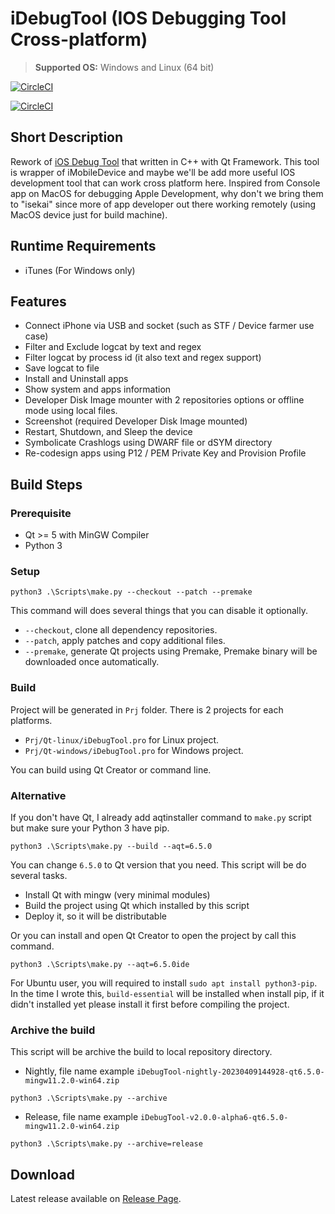# iDebugTool (IOS Debugging Tool Cross-platform)
> **Supported OS:** Windows and Linux (64 bit)

[![CircleCI](https://dl.circleci.com/insights-snapshot/gh/hazmi-e205/iDebugTool/main/Nightly/badge.svg?window=30d)](https://app.circleci.com/insights/github/hazmi-e205/iDebugTool/workflows/Nightly/overview?branch=main&reporting-window=last-30-days&insights-snapshot=true)

[![CircleCI](https://circleci.com/gh/hazmi-e205/iDebugTool/tree/main.svg?style=svg)](https://circleci.com/gh/hazmi-e205/iDebugTool/?branch=main)

## Short Description
Rework of [iOS Debug Tool](https://github.com/hazmi-e205/IOS-Debug-Tool) that written in C++ with Qt Framework. This tool is wrapper of iMobileDevice and maybe we'll be add more useful IOS development tool that can work cross platform here. Inspired from Console app on MacOS for debugging Apple Development, why don't we bring them to "isekai" since more of app developer out there working remotely (using MacOS device just for build machine).

## Runtime Requirements
- iTunes (For Windows only)

## Features
- Connect iPhone via USB and socket (such as STF / Device farmer use case)
- Filter and Exclude logcat by text and regex
- Filter logcat by process id (it also text and regex support)
- Save logcat to file
- Install and Uninstall apps
- Show system and apps information
- Developer Disk Image mounter with 2 repositories options or offline mode using local files.
- Screenshot (required Developer Disk Image mounted)
- Restart, Shutdown, and Sleep the device
- Symbolicate Crashlogs using DWARF file or dSYM directory
- Re-codesign apps using P12 / PEM Private Key and Provision Profile

## Build Steps
### Prerequisite
- Qt >= 5 with MinGW Compiler
- Python 3

### Setup
```
python3 .\Scripts\make.py --checkout --patch --premake
```
This command will does several things that you can disable it optionally.
- `--checkout`, clone all dependency repositories.
- `--patch`, apply patches and copy additional files.
- `--premake`, generate Qt projects using Premake, Premake binary will be downloaded once automatically.

### Build
Project will be generated in `Prj` folder. There is 2 projects for each platforms.
- `Prj/Qt-linux/iDebugTool.pro` for Linux project.
- `Prj/Qt-windows/iDebugTool.pro` for Windows project.

You can build using Qt Creator or command line.

### Alternative
If you don't have Qt, I already add aqtinstaller command to `make.py` script but make sure your Python 3 have pip.
```
python3 .\Scripts\make.py --build --aqt=6.5.0
```
You can change `6.5.0` to Qt version that you need. This script will be do several tasks.
- Install Qt with mingw (very minimal modules)
- Build the project using Qt which installed by this script
- Deploy it, so it will be distributable

Or you can install and open Qt Creator to open the project by call this command.
```
python3 .\Scripts\make.py --aqt=6.5.0ide
```
For Ubuntu user, you will required to install `sudo apt install python3-pip`. In the time I wrote this, `build-essential` will be installed when install pip, if it didn't installed yet please install it first before compiling the project.

### Archive the build
This script will be archive the build to local repository directory.

- Nightly, file name example `iDebugTool-nightly-20230409144928-qt6.5.0-mingw11.2.0-win64.zip`
```
python3 .\Scripts\make.py --archive
```
- Release, file name example `iDebugTool-v2.0.0-alpha6-qt6.5.0-mingw11.2.0-win64.zip`
```
python3 .\Scripts\make.py --archive=release
```

## Download
Latest release available on [Release Page](https://github.com/hazmi-e205/iDebugTool/releases).

